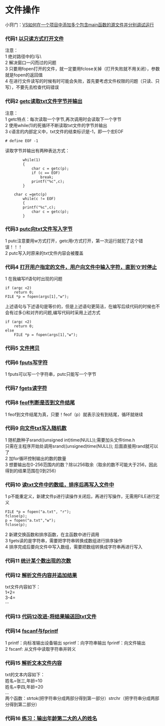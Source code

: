 # 文件操作
小窍门：[VS如何在一个项目中添加多个包含main函数的源文件并分别调试运行](https://blog.csdn.net/qq_30815237/article/details/87452311)  
### 代码1 [以只读方式打开文件](file1.cpp)  
注意：  
1 绝对路径中的/与\  
2 解决窗口一闪而过的问题  
3 只要用fopen打开的文件，就一定要用fclose关掉（打开失败就不用关闭），参数就是fopen的返回值  
4 在进行文件读写的时候有时可能会失败，首先要考虑文件权限的问题（只读、只写），不要先去检查代码错误  
### 代码2 [getc读取txt文件字节并输出](file2.cpp)  
注意：  
1 getc特点：每次读取一个字节,再次调用时会读取下一个字节  
2 使用while(1)的死循环不断读取txt文件的字节并输出  
3 c语言的内部定义中，txt文件的结束标识是-1，即一个宏EOF  
```
# define EOF -1  
```
读取字节并输出有两种表达方式：  
```
		while(1)
		{
			char c = getc(p);
			if (c == EOF)
				break;
			printf("%c",c);
		}
```
```
    char c =getc(p)
		while(c != EOF)
		{
    	printf("%c",c);
			char c = getc(p);
		}
```
### 代码3 [putc向txt文件写入字节](file3.cpp)  
1 putc注意要用w方式打开，getc用r方式打开，第一次运行就犯了这个错误！！！  
2 putc写入时原来的txt文件内容会被覆盖  
### 代码4 [打开用户指定的文件，用户向文件中输入字符，直到‘0’时停止](file4.cpp)
1 在我编写if语句时出现的问题  
```
if (argc <2)
	return 0;
FILE *p = fopen(args[1],"w");
```
上述语句与下述语句是等价的，但是上述语句更简洁，在编写后续代码的时候也不会有过多{}和对齐的问题,编写代码时采用上述方式  
```
if (argc <2)
	return 0;
else
	FILE *p = fopen(args[1],"w");
```
### 代码5 [文件拷贝](file5.cpp)
### 代码6 [fputs写字符](file6.cpp)
1 fputs可以写一个字符串，putc只能写一个字节  
### 代码7 [fgets读字符](file7.cpp)  
### 代码8 [feof判断是否到文件结尾](file8.cpp)
1 feof到文件结尾为真，只要！feof（p）就表示没有到结尾，循环就继续  
### 代码9 [向文件txt写入随机数](file9.cpp)
1 随机数种子srand((unsigned int)time(NULL));需要加头文件time.h  
只需在主程序开始处调用srand((unsigned)time(NULL)); 后面直接用rand就可以了  
2 加for循环控制输出的数的数量  
3 想要输出在0-256范围内的数？除以256取余（取余的数不可能大于256，因此得到的结果范围在0到256）  
### 代码10 [读txt文件中的数组，排序后再写入文件中](file10.cpp)
1 p不能重定义，新建文件p进行读操作关闭后，再进行写操作，无需用FILE进行定义  
```
FILE *p = fopen("a.txt", "r");
fclose(p);
p = fopen("a.txt","w");
fclose(p);
```
2 新建交换函数和排序函数，在主函数中进行调用  
3 fgets读的是字符串，需要把字符串转换成数组进行排序操作  
4 排序完成后要向文件中写入数组，需要把数组转换成字符串再进行写入  
### 代码11 [统计某个数出现的次数](file11.cpp)
### 代码12 [解析文件内容并追加结果](file12.cpp)
txt文件内容如下：  
1+2=  
3-4=  
···  
### 代码13 [代码12改进-将结果输送回txt文件](file13.cpp)
### 代码14 [fscanf与fprintf](file14.cpp)
1 printf：向标准输出设备输出 sprintf：向字符串输出 fprintf：向文件输出  
2 fscanf: 从文件中读取字符串并转义  
### 代码15 [解析文本文件内容](file15.cpp)
txt的文本内容如下：  
姓名=张三,年龄=10  
姓名=李四,年龄=20  
...  
两个函数：strtok(把字符串分成两部分得到第一部分）strchr（把字符串分成两部分得到第二部分）  
### 代码16 [练习：输出年龄第二大的人的姓名](file16.cpp)


